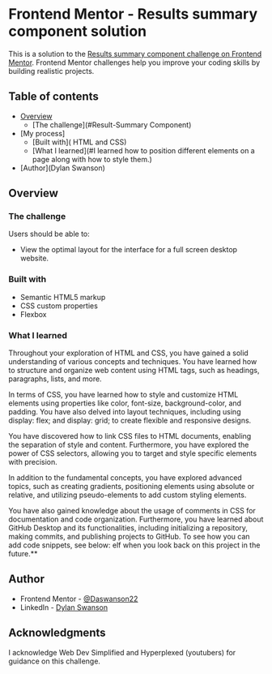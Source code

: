 # Frontend Mentor - Results summary component solution

This is a solution to the [Results summary component challenge on Frontend Mentor](https://www.frontendmentor.io/challenges/results-summary-component-CE_K6s0maV). Frontend Mentor challenges help you improve your coding skills by building realistic projects. 

## Table of contents

- [Overview](#overview)
  - [The challenge](#Result-Summary Component)
- [My process]
  - [Built with]( HTML and CSS)
  - [What I learned](#I learned how to position different elements on a page along with how to style them.)
- [Author](Dylan Swanson)

## Overview

### The challenge

Users should be able to:

- View the optimal layout for the interface for a full screen desktop website.

### Built with

- Semantic HTML5 markup
- CSS custom properties
- Flexbox

### What I learned

Throughout your exploration of HTML and CSS, you have gained a solid understanding of various concepts and techniques. You have learned how to structure and organize web content using HTML tags, such as headings, paragraphs, lists, and more.

In terms of CSS, you have learned how to style and customize HTML elements using properties like color, font-size, background-color, and padding. You have also delved into layout techniques, including using display: flex; and display: grid; to create flexible and responsive designs.

You have discovered how to link CSS files to HTML documents, enabling the separation of style and content. Furthermore, you have explored the power of CSS selectors, allowing you to target and style specific elements with precision.

In addition to the fundamental concepts, you have explored advanced topics, such as creating gradients, positioning elements using absolute or relative, and utilizing pseudo-elements to add custom styling elements.

You have also gained knowledge about the usage of comments in CSS for documentation and code organization. Furthermore, you have learned about GitHub Desktop and its functionalities, including initializing a repository, making commits, and publishing projects to GitHub.
To see how you can add code snippets, see below:
elf when you look back on this project in the future.**

## Author

- Frontend Mentor - [@Daswanson22](https://www.frontendmentor.io/profile/Daswanson22)
- LinkedIn - [Dylan Swanson](www.linkedin.com/in/dylan-swanson-018223211)

## Acknowledgments

I acknowledge Web Dev Simplified and Hyperplexed (youtubers) for guidance on this challenge.

